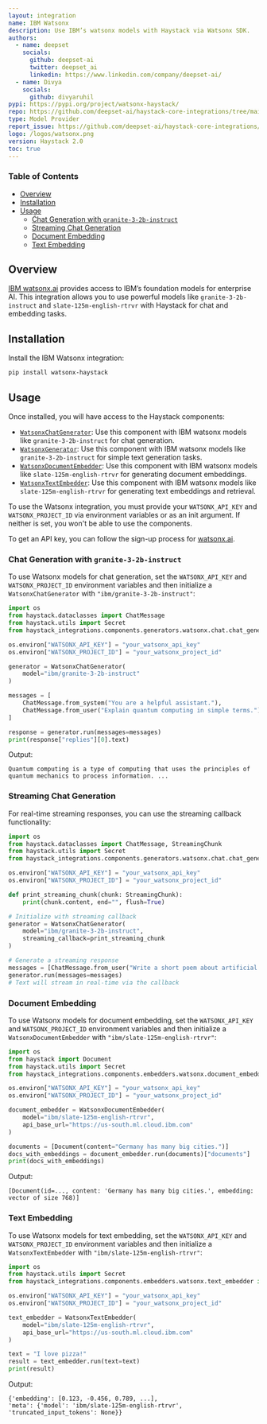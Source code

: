 ```yaml
---
layout: integration
name: IBM Watsonx
description: Use IBM’s watsonx models with Haystack via Watsonx SDK.
authors:
  - name: deepset
    socials:
      github: deepset-ai
      twitter: deepset_ai
      linkedin: https://www.linkedin.com/company/deepset-ai/
  - name: Divya
    socials:
      github: divyaruhil
pypi: https://pypi.org/project/watsonx-haystack/
repo: https://github.com/deepset-ai/haystack-core-integrations/tree/main/integrations/watsonx
type: Model Provider
report_issue: https://github.com/deepset-ai/haystack-core-integrations/issues
logo: /logos/watsonx.png
version: Haystack 2.0
toc: true
---
```


### Table of Contents

- [Overview](#overview)
- [Installation](#installation)
- [Usage](#usage)
  - [Chat Generation with `granite-3-2b-instruct`](#chat-generation-with-granite-3-2b-instruct)
  - [Streaming Chat Generation](#streaming-chat-generation)
  - [Document Embedding](#document-embedding)
  - [Text Embedding](#text-embedding)

## Overview

[IBM watsonx.ai](https://www.ibm.com/products/watsonx-ai) provides access to IBM’s foundation models for enterprise AI. This integration allows you to use powerful models like `granite-3-2b-instruct` and `slate-125m-english-rtrvr` with Haystack for chat and embedding tasks.

## Installation

Install the IBM Watsonx integration:

```bash
pip install watsonx-haystack
```

## Usage

Once installed, you will have access to the Haystack components:
- [`WatsonxChatGenerator`](https://docs.haystack.deepset.ai/reference/integrations-watsonx#watsonxchatgenerator): Use this component with IBM watsonx models like `granite-3-2b-instruct` for chat generation.
- [`WatsonxGenerator`](https://docs.haystack.deepset.ai/reference/integrations-watsonx#watsonxgenerator): Use this component with IBM watsonx models like `granite-3-2b-instruct` for simple text generation tasks.
- [`WatsonxDocumentEmbedder`](https://docs.haystack.deepset.ai/reference/integrations-watsonx#watsonxdocumentembedder): Use this component with IBM watsonx models like `slate-125m-english-rtrvr` for generating document embeddings.
- [`WatsonxTextEmbedder`](https://docs.haystack.deepset.ai/reference/integrations-watsonx#watsonxtextembedder): Use this component with IBM watsonx models like `slate-125m-english-rtrvr` for generating text embeddings and retrieval.

To use the Watsonx integration, you must provide your `WATSONX_API_KEY` and `WATSONX_PROJECT_ID` via environment variables or as an init argument. If neither is set, you won't be able to use the components.

To get an API key, you can follow the sign-up process for [watsonx.ai](https://www.ibm.com/products/watsonx-ai).


### Chat Generation with `granite-3-2b-instruct`

To use Watsonx models for chat generation, set the `WATSONX_API_KEY` and `WATSONX_PROJECT_ID` environment variables and then initialize a `WatsonxChatGenerator` with `"ibm/granite-3-2b-instruct"`:

```python
import os
from haystack.dataclasses import ChatMessage
from haystack.utils import Secret
from haystack_integrations.components.generators.watsonx.chat.chat_generator import WatsonxChatGenerator

os.environ["WATSONX_API_KEY"] = "your_watsonx_api_key"
os.environ["WATSONX_PROJECT_ID"] = "your_watsonx_project_id"

generator = WatsonxChatGenerator(
    model="ibm/granite-3-2b-instruct"
)

messages = [
    ChatMessage.from_system("You are a helpful assistant."),
    ChatMessage.from_user("Explain quantum computing in simple terms.")
]

response = generator.run(messages=messages)
print(response["replies"][0].text)
```

Output:

```shell
Quantum computing is a type of computing that uses the principles of quantum mechanics to process information. ...
```

### Streaming Chat Generation

For real-time streaming responses, you can use the streaming callback functionality:

```python
import os
from haystack.dataclasses import ChatMessage, StreamingChunk
from haystack.utils import Secret
from haystack_integrations.components.generators.watsonx.chat.chat_generator import WatsonxChatGenerator

os.environ["WATSONX_API_KEY"] = "your_watsonx_api_key"
os.environ["WATSONX_PROJECT_ID"] = "your_watsonx_project_id"

def print_streaming_chunk(chunk: StreamingChunk):
    print(chunk.content, end="", flush=True)

# Initialize with streaming callback
generator = WatsonxChatGenerator(
    model="ibm/granite-3-2b-instruct",
    streaming_callback=print_streaming_chunk
)

# Generate a streaming response
messages = [ChatMessage.from_user("Write a short poem about artificial intelligence.")]
generator.run(messages=messages)
# Text will stream in real-time via the callback
```

### Document Embedding

To use Watsonx models for document embedding, set the `WATSONX_API_KEY` and `WATSONX_PROJECT_ID` environment variables and then initialize a `WatsonxDocumentEmbedder` with `"ibm/slate-125m-english-rtrvr"`:

```python
import os
from haystack import Document
from haystack.utils import Secret
from haystack_integrations.components.embedders.watsonx.document_embedder import WatsonxDocumentEmbedder

os.environ["WATSONX_API_KEY"] = "your_watsonx_api_key"
os.environ["WATSONX_PROJECT_ID"] = "your_watsonx_project_id"

document_embedder = WatsonxDocumentEmbedder(
    model="ibm/slate-125m-english-rtrvr",
    api_base_url="https://us-south.ml.cloud.ibm.com"
)

documents = [Document(content="Germany has many big cities.")]
docs_with_embeddings = document_embedder.run(documents)["documents"]
print(docs_with_embeddings)
```

Output:

```shell
[Document(id=..., content: 'Germany has many big cities.', embedding: vector of size 768)]
```

### Text Embedding

To use Watsonx models for text embedding, set the `WATSONX_API_KEY` and `WATSONX_PROJECT_ID` environment variables and then initialize a `WatsonxTextEmbedder` with `"ibm/slate-125m-english-rtrvr"`:

```python
import os
from haystack.utils import Secret
from haystack_integrations.components.embedders.watsonx.text_embedder import WatsonxTextEmbedder

os.environ["WATSONX_API_KEY"] = "your_watsonx_api_key"
os.environ["WATSONX_PROJECT_ID"] = "your_watsonx_project_id"

text_embedder = WatsonxTextEmbedder(
    model="ibm/slate-125m-english-rtrvr",
    api_base_url="https://us-south.ml.cloud.ibm.com"
)

text = "I love pizza!"
result = text_embedder.run(text=text)
print(result)
```

Output:

```shell
{'embedding': [0.123, -0.456, 0.789, ...], 
'meta': {'model': 'ibm/slate-125m-english-rtrvr', 'truncated_input_tokens': None}}
```
